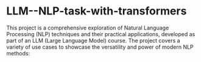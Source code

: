 # LLM--NLP-task-with-transformers
This project is a comprehensive exploration of Natural Language Processing (NLP) techniques and their practical applications, developed as part of an LLM (Large Language Model) course. The project covers a variety of use cases to showcase the versatility and power of modern NLP methods:
